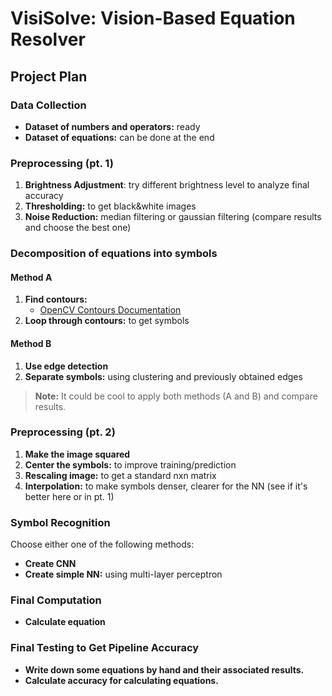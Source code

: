 
# VisiSolve: Vision-Based Equation Resolver

## Project Plan

### Data Collection

- **Dataset of numbers and operators:** ready
- **Dataset of equations:** can be done at the end

### Preprocessing (pt. 1)

1. **Brightness Adjustment**: try different brightness level to analyze final accuracy
2. **Thresholding:** to get black&white images
3. **Noise Reduction:** median filtering or gaussian filtering (compare results and choose the best one)
   
### Decomposition of equations into symbols

#### Method A

1. **Find contours:** 
   - [OpenCV Contours Documentation](https://docs.opencv.org/3.4/d4/d73/tutorial_py_contours_begin.html)
2. **Loop through contours:** to get symbols

#### Method B

1. **Use edge detection**
2. **Separate symbols:** using clustering and previously obtained edges

> **Note:** It could be cool to apply both methods (A and B) and compare results.

### Preprocessing (pt. 2)

1. **Make the image squared**
2. **Center the symbols:** to improve training/prediction
3. **Rescaling image:** to get a standard nxn matrix
4. **Interpolation:** to make symbols denser, clearer for the NN (see if it's better here or in pt. 1)

### Symbol Recognition

Choose either one of the following methods:
- **Create CNN**
- **Create simple NN:** using multi-layer perceptron

### Final Computation

- **Calculate equation**

### Final Testing to Get Pipeline Accuracy

- **Write down some equations by hand and their associated results.** 
- **Calculate accuracy for calculating equations.**

